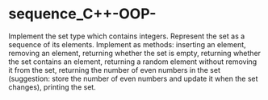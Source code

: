 # sequence_C++-OOP-

Implement the set type which contains integers. Represent the set as a sequence of its
elements. Implement as methods: inserting an element, removing an element,
returning whether the set is empty, returning whether the set contains an element,
returning a random element without removing it from the set, returning the number of
even numbers in the set (suggestion: store the number of even numbers and update it
when the set changes), printing the set.
